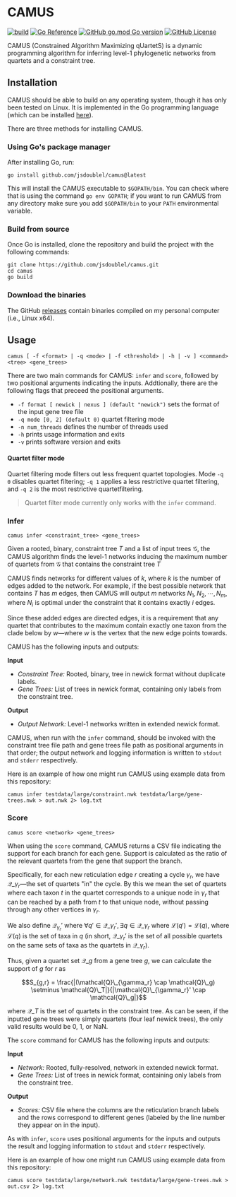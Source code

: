 # CAMUS

[![build](https://github.com/jsdoublel/camus/actions/workflows/go.yml/badge.svg)](https://github.com/jsdoublel/camus/actions)
[![Go Reference](https://pkg.go.dev/badge/github.com/jsdoublel/camus.svg)](https://pkg.go.dev/github.com/jsdoublel/camus)
[![GitHub go.mod Go version](https://img.shields.io/github/go-mod/go-version/jsdoublel/camus?logo=go)](https://go.dev/)
[![GitHub License](https://img.shields.io/github/license/jsdoublel/camus)](https://github.com/jsdoublel/camus/blob/main/LICENSE.txt)

CAMUS (Constrained Algorithm Maximizing qUartetS) is a dynamic programming
algorithm for inferring level-1 phylogenetic networks from quartets and a
constraint tree.

## Installation

CAMUS should be able to build on any operating system, though it has only been
tested on Linux. It is implemented in the Go programming language (which can be
installed [here](https://go.dev/doc/install)).

There are three methods for installing CAMUS. 

### Using Go's package manager

After installing Go, run:

```
go install github.com/jsdoublel/camus@latest
```

This will install the CAMUS executable to `$GOPATH/bin`. You can check where
that is using the command `go env GOPATH`; if you want to run CAMUS from any
directory make sure you add `$GOPATH/bin` to your `PATH` environmental variable.

### Build from source

Once Go is installed, clone the repository and build the project with the following commands:

```
git clone https://github.com/jsdoublel/camus.git
cd camus
go build
```

### Download the binaries

The GitHub [releases](https://github.com/jsdoublel/camus/releases) contain
binaries compiled on my personal computer (i.e., Linux x64). 

## Usage

```
camus [ -f <format> | -q <mode> | -f <threshold> | -h | -v ] <command> <tree> <gene_trees>
```

There are two main commands for CAMUS: `infer` and `score`, followed by two positional arguments 
indicating the inputs. Addtionally, there are the following flags that preceed the positional arguments.

- `-f format [ newick | nexus ] (default "newick")` sets the format of the input gene tree file
- `-q mode [0, 2] (default 0)` quartet filtering mode
- `-n num_threads` defines the number of threads used
- `-h` prints usage information and exits
- `-v` prints software version and exits
  
#### Quartet filter mode

Quartet filtering mode filters out less frequent quartet topologies. Mode `-q
0` disables quartet filtering; `-q 1` applies a less restrictive quartet
filtering, and `-q 2` is the most restrictive quartetfiltering.

> Quartet filter mode currently only works with the `infer` command.

### Infer

```
camus infer <constraint_tree> <gene_trees>
```

Given a rooted, binary, constraint tree $T$ and a list of input trees
$\mathcal{G}$, the CAMUS algorithm finds the level-1 networks inducing the
maximum number of quartets from $\mathcal{G}$ that contains the constraint tree
$T$

CAMUS finds networks for different values of $k$, where $k$ is the number of
edges added to the network. For example, if the best possible network that
contains $T$ has $m$ edges, then CAMUS will output $m$ networks $N_1, N_2,
\cdots, N_m$, where $N_i$ is optimal under the constraint that it contains
exactly $i$ edges.

Since these added edges are directed edges, it is a requirement that any
quartet that contributes to the maximum contain exactly one taxon from the clade
below by $w$—where $w$ is the vertex that the new edge points towards.

CAMUS has the following inputs and outputs:

**Input**

- *Constraint Tree:* Rooted, binary, tree in newick format without duplicate
  labels.
- *Gene Trees:* List of trees in newick format, containing only labels from the
  constraint tree.

**Output**

- *Output Network:* Level-1 networks written in extended newick format.

CAMUS, when run with the `infer` command, should be invoked with the constraint
tree file path and gene trees file path as positional arguments in that order;
the output network  and logging information is written to `stdout` and `stderr`
respectively.

Here is an example of how one might run CAMUS using example data from this
repository:

```
camus infer testdata/large/constraint.nwk testdata/large/gene-trees.nwk > out.nwk 2> log.txt
```

### Score

```
camus score <network> <gene_trees>
```

When using the `score` command, CAMUS returns a CSV file indicating the support
for each branch for each gene. Support is calculated as the ratio of the
relevant quartets from the gene that support the branch.

Specifically, for each new reticulation edge $r$ creating a cycle $\gamma_r$,
we have $\mathcal{Q}\_{\gamma_r}$—the set of quartets "in" the cycle. By this
we mean the set of quartets where each taxon $t$ in the quartet corresponds to a
unique node in $\gamma_r$ that can be reached by a path from $t$ to that unique
node, without passing through any other vertices in $\gamma_r$. 

We also define $\mathcal{Q}_{\gamma_r}'$ where $\forall q' \in \mathcal{Q}\_{\gamma_r}', 
\exists q \in \mathcal{Q}\_{\gamma_r}$ where $\mathcal{L}(q') = \mathcal{L}(q)$, where 
$\mathcal{L}(q)$ is the set of taxa in $q$ (in short, $\mathcal{Q}\_{\gamma_r}'$ is 
the set of all possible quartets on the same sets of taxa as the quartets in 
$\mathcal{Q}\_{\gamma_r}$).

Thus, given a quartet set $\mathcal{Q}\_g$ from a gene tree $g$, we can
calculate the support of $g$ for $r$ as 

$$S_{g,r} = \frac{|(\mathcal{Q}\_{\gamma_r} \cap
\mathcal{Q}\_g) \setminus \mathcal{Q}\_T|}{|\mathcal{Q}\_{\gamma_r}' \cap \mathcal{Q}\_g|}$$

where $\mathcal{Q}\_T$ is the set of quartets in the constraint tree.
As can be seen, if the inputted gene trees were simply quartets (four leaf
newick trees), the only valid results would be 0, 1, or NaN.

The `score` command for CAMUS has the following inputs and outputs:

**Input**

- *Network:* Rooted, fully-resolved, network in extended newick format.
- *Gene Trees:* List of trees in newick format, containing only labels from the
  constraint tree.

**Output**

- *Scores:* CSV file where the columns are the reticulation branch labels and
  the rows correspond to different genes (labeled by the line number they
  appear on in the input).

As with `infer`, `score` uses positional arguments for the inputs and outputs 
the result and logging information to `stdout` and `stderr` respectively. 

Here is an example of how one might run CAMUS using example data from this
repository:

```
camus score testdata/large/network.nwk testdata/large/gene-trees.nwk > out.csv 2> log.txt
```
